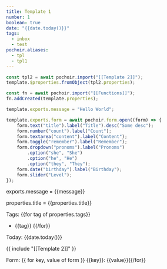 ```yaml
---
title: Template 1
number: 1
boolean: true
date: "{{date.today()}}"
tags:
  - inbox
  - test
pochoir.aliases:
  - tpl
  - tpl1
---
```

```js {pochoir}
const tpl2 = await pochoir.import("[[Template 2]]");
template.$properties.fromObject(tpl2.properties);

const fn = await pochoir.import("[[Functions]]");
fn.addCreated(template.properties);
```

```js {pochoir}
template.exports.message = "Hello World";
```

```js {pochoir}
template.exports.form = await pochoir.form.open((form) => {
	form.text("title").label("Title").desc("Some desc");
	form.number("count").label("Count");
	form.textarea("content").label("Content");
	form.toggle("remember").label("Remember");
	form.dropdown("pronoms").label("Pronoms")
	    .option("she", "She")
	    .option("he", "He")
	    .option("they", "They");
	form.date("birthday").label("Birthday");
	form.slider("Level");
});
```

exports.message = {{message}}

properties.title = {{properties.title}}

Tags: 
{{for tag of properties.tags}}
- {{tag}}
{{/for}}

Today: {{date.today()}}

{{ include "[[Template 2]]" }}

Form:
{{ for key, value of form }}
{{key}}: {{value}}{{/for}}